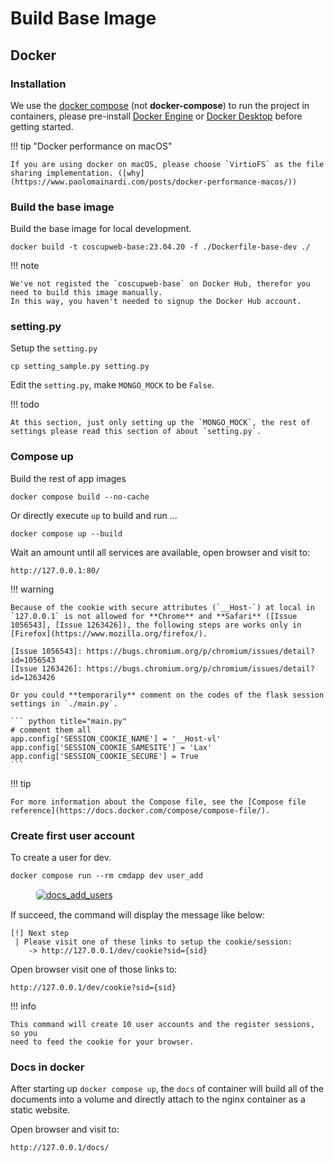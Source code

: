 # Build Base Image

## Docker

### Installation

We use the [docker compose](https://docs.docker.com/compose/) (not **docker-compose**) to run the project in containers, please pre-install [Docker Engine](https://docs.docker.com/engine/) or [Docker Desktop](https://docs.docker.com/get-docker/) before getting started.

!!! tip "Docker performance on macOS"

    If you are using docker on macOS, please choose `VirtioFS` as the file sharing implementation. ([why](https://www.paolomainardi.com/posts/docker-performance-macos/))

### Build the base image

Build the base image for local development.

    docker build -t coscupweb-base:23.04.20 -f ./Dockerfile-base-dev ./

!!! note

    We've not registed the `coscupweb-base` on Docker Hub, therefor you need to build this image manually.
    In this way, you haven't needed to signup the Docker Hub account.

### setting.py

Setup the `setting.py`

    cp setting_sample.py setting.py

Edit the `setting.py`, make `MONGO_MOCK` to be `False`.

!!! todo

    At this section, just only setting up the `MONGO_MOCK`, the rest of settings please read this section of about `setting.py`.

### Compose up

Build the rest of app images

    docker compose build --no-cache

Or directly execute `up` to build and run ...

    docker compose up --build

Wait an amount until all services are available, open browser and visit to:

    http://127.0.0.1:80/

!!! warning

    Because of the cookie with secure attributes (`__Host-`) at local in `127.0.0.1` is not allowed for **Chrome** and **Safari** ([Issue 1056543], [Issue 1263426]), the following steps are works only in [Firefox](https://www.mozilla.org/firefox/).

    [Issue 1056543]: https://bugs.chromium.org/p/chromium/issues/detail?id=1056543
    [Issue 1263426]: https://bugs.chromium.org/p/chromium/issues/detail?id=1263426

    Or you could **temporarily** comment on the codes of the flask session settings in `./main.py`.

    ``` python title="main.py"
    # comment them all
    app.config['SESSION_COOKIE_NAME'] = '__Host-vl'
    app.config['SESSION_COOKIE_SAMESITE'] = 'Lax'
    app.config['SESSION_COOKIE_SECURE'] = True
    ```

!!! tip

    For more information about the Compose file, see the [Compose file reference](https://docs.docker.com/compose/compose-file/).

### Create first user account

To create a user for dev.

    docker compose run --rm cmdapp dev user_add

<figure markdown>
  <a href="https://volunteer.coscup.org/doc/docs_add_users.png">
    <img alt="docs_add_users"
         src="https://volunteer.coscup.org/doc/docs_add_users.png"
         style="border: 1px #ececec solid; border-radius: 0.4rem;"
    >
  </a>
</figure>

If succeed, the command will display the message like below:

    [!] Next step
     | Please visit one of these links to setup the cookie/session:
        -> http://127.0.0.1/dev/cookie?sid={sid}

Open browser visit one of those links to:

    http://127.0.0.1/dev/cookie?sid={sid}

!!! info

    This command will create 10 user accounts and the register sessions, so you
    need to feed the cookie for your browser.

### Docs in docker

After starting up `docker compose up`, the `docs` of container will build all of
the documents into a volume and directly attach to the nginx container as
a static website.

Open browser and visit to:

    http://127.0.0.1/docs/
